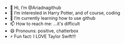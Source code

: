 - 👋 Hi, I’m @Ariadnagithub
- 👀 I’m interested in Harry Potter, and of course, coding
- 🌱 I’m currently learning how to use github
- 📫 How to reach me: ...it's difficult
- 😄 Pronouns: positive, chatterbox
- ⚡ Fun fact: I LOVE Taylor Swift!!!

<!---
Ariadnagithub/Ariadnagithub is a ✨ special ✨ repository because its `README.md` (this file) appears on your GitHub profile.
You can click the Preview link to take a look at your changes.
--->
